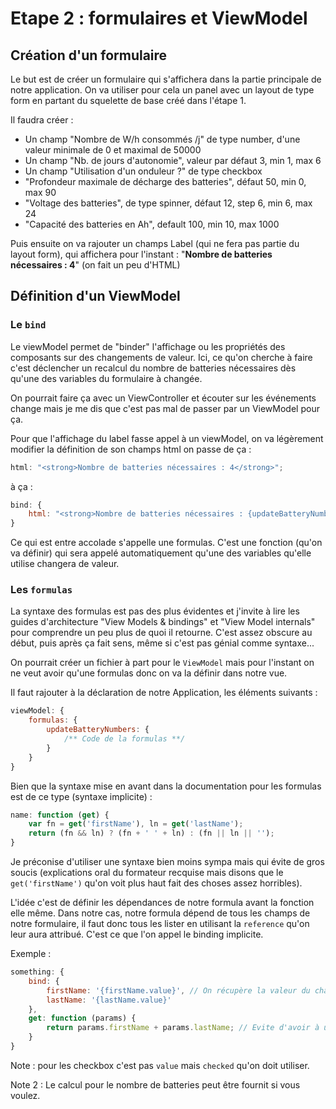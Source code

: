 # Etape 2 : formulaires et ViewModel

## Création d'un formulaire

Le but est de créer un formulaire qui s'affichera dans la partie principale de
notre application. On va utiliser pour cela un panel avec un layout de type form
en partant du squelette de base créé dans l'étape 1.

Il faudra créer :

* Un champ "Nombre de W/h consommés /j" de type number, d'une valeur minimale de
	0 et maximal de 50000
* Un champ "Nb. de jours d'autonomie", valeur par défaut 3, min 1, max 6
* Un champ "Utilisation d'un onduleur ?" de type checkbox
* "Profondeur maximale de décharge des batteries", défaut 50, min 0, max 90
* "Voltage des batteries", de type spinner, défaut 12, step 6, min 6, max 24
* "Capacité des batteries en Ah", default 100, min 10, max 1000

Puis ensuite on va rajouter un champs Label (qui ne fera pas partie du layout
form), qui affichera pour l'instant : "<strong>Nombre de batteries nécessaires :
4</strong>" (on fait un peu d'HTML)

## Définition d'un ViewModel

### Le `bind`

Le viewModel permet de "binder" l'affichage ou les propriétés des composants sur
des changements de valeur. Ici, ce qu'on cherche à faire c'est déclencher un
recalcul du nombre de batteries nécessaires dès qu'une des variables du
formulaire à changée.

On pourrait faire ça avec un ViewController et écouter sur les événements change
mais je me dis que c'est pas mal de passer par un ViewModel pour ça.

Pour que l'affichage du label fasse appel à un viewModel, on va légèrement
modifier la définition de son champs html on passe de ça :

```js
html: "<strong>Nombre de batteries nécessaires : 4</strong>";
```

à ça :

```js
bind: {
	html: "<strong>Nombre de batteries nécessaires : {updateBatteryNumbers}
}
```

Ce qui est entre accolade s'appelle une formulas. C'est une fonction (qu'on va
définir) qui sera appelé automatiquement qu'une des variables qu'elle utilise
changera de valeur.

### Les `formulas`

La syntaxe des formulas est pas des plus évidentes et j'invite à lire les guides
d'architecture "View Models & bindings" et "View Model internals" pour
comprendre un peu plus de quoi il retourne. C'est assez obscure au début, puis
après ça fait sens, même si c'est pas génial comme syntaxe...

On pourrait créer un fichier à part pour le `ViewModel` mais pour l'instant on
ne veut avoir qu'une formulas donc on va la définir dans notre vue.

Il faut rajouter à la déclaration de notre Application, les éléments suivants :

```js
viewModel: {
	formulas: {
		updateBatteryNumbers: {
			/** Code de la formulas **/
		}
	}
}
```

Bien que la syntaxe mise en avant dans la documentation pour les formulas est de
ce type (syntaxe implicite) :

```js
name: function (get) {
    var fn = get('firstName'), ln = get('lastName');
    return (fn && ln) ? (fn + ' ' + ln) : (fn || ln || '');
}
```

Je préconise d'utiliser une syntaxe bien moins sympa mais qui évite de gros
soucis (explications oral du formateur recquise mais disons que le
`get('firstName')` qu'on voit plus haut fait des choses assez horribles).

L'idée c'est de définir les dépendances de notre formula avant la fonction elle
même. Dans notre cas, notre formula dépend de tous les champs de notre
formulaire, il faut donc tous les lister en utilisant la `reference` qu'on leur
aura attribué. C'est ce que l'on appel le binding implicite.

Exemple :

```js
something: {
    bind: {
        firstName: '{firstName.value}', // On récupère la valeur du champs de formulaire firstName
        lastName: '{lastName.value}'
    },
    get: function (params) {
        return params.firstName + params.lastName; // Evite d'avoir à utiliser la fonction `get`
    }
}
```

Note : pour les checkbox c'est pas `value` mais `checked` qu'on doit utiliser.

Note 2 : Le calcul pour le nombre de batteries peut être fournit si vous voulez.
